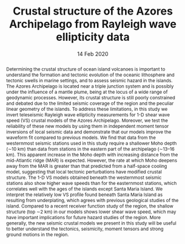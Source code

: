 ---
title: "Crustal structure of the Azores Archipelago from Rayleigh wave ellipticity data"

# Authors
# If you created a profile for a user (e.g. the default `admin` user), write the username (folder name) here 
# and it will be replaced with their full name and linked to their profile.
authors:
- A. M. G. Ferreira
- A. Marignier
- J. Attanyake
- M. Frietsch
- A. Berbellini

# Author notes (optional)
author_notes: []

date: "14 Feb 2020"

# Publication type.
# Legend: 0 = Uncategorized; 1 = Conference paper; 2 = Journal article;
# 3 = Preprint / Working Paper; 4 = Report; 5 = Book; 6 = Book section;
# 7 = Thesis; 8 = Patent
publication_types: ["2"]

# Publication name and optional abbreviated publication name.
publication: "*Geophysical Journal International*"
publication_short: "*GJI*"

abstract: Determining the crustal structure of ocean island volcanoes is important to understand the formation and tectonic evolution of the oceanic lithosphere and tectonic swells in marine settings, and to assess seismic hazard in the islands. The Azores Archipelago is located near a triple junction system and is possibly under the influence of a mantle plume, being at the locus of a wide range of geodynamic processes. However, its crustal structure is still poorly constrained and debated due to the limited seismic coverage of the region and the peculiar linear geometry of the islands. To address these limitations, in this study we invert teleseismic Rayleigh wave ellipticity measurements for 1-D shear wave speed (VS) crustal models of the Azores Archipelago. Moreover, we test the reliability of these new models by using them in independent moment tensor inversions of local seismic data and demonstrate that our models improve the waveform fit compared to previous models. We find that data from the westernmost seismic stations used in this study require a shallower Moho depth (∼10 km) than data from stations in the eastern part of the archipelago (∼13–16 km). This apparent increase in the Moho depth with increasing distance from the mid-Atlantic ridge (MAR) is expected. However, the rate at which Moho deepens away from the MAR is greater than that predicted from a half-space cooling model, suggesting that local tectonic perturbations have modified crustal structure. The 1-D VS models obtained beneath the westernmost seismic stations also show higher wave speeds than for the easternmost stations, which correlates well with the ages of the islands except Santa Maria Island. We interpret the relatively low VS profile found beneath Santa Maria Island as resulting from underplating, which agrees with previous geological studies of the island. Compared to a recent receiver function study of the region, the shallow structure (top ∼2 km) in our models shows lower shear wave speed, which may have important implications for future hazard studies of the region. More generally, the new seismic crustal models we present in this study will be useful to better understand the tectonics, seismicity, moment tensors and strong ground motions in the region.

tags: []

# Custom links (uncomment lines below)
links:
- name: URL
  url: https://academic.oup.com/gji/article-abstract/221/2/1232/5736018
  icon_pack: fas
  icon: globe
- name: DOI
  url: https://doi.org/10.1093/gji/ggaa076
  icon_pack: ai
  icon: doi

---